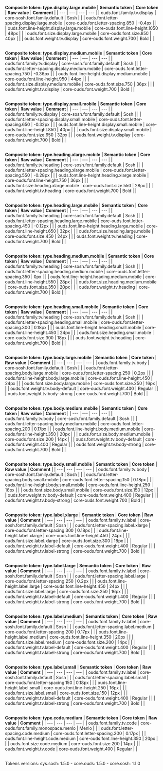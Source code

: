 **Composite token: type.display.large.mobile**
| **Semantic token** | **Core token** | **Raw value** | **Comment** |
| --- | --- | --- | --- |
| ouds.font.family.tv.display | core-sosh.font.family.default | Sosh |  |
| ouds.font.letter-spacing.display.large.mobile | core-ouds.font.letter-spacing.850 | -0.4px |  |
| ouds.font.line-height.display.large.mobile | core-ouds.font.line-height.1050 | 48px |  |
| ouds.font.size.display.large.mobile | core-ouds.font.size.850 | 40px |  |
| ouds.font.weight.tv.display | core-ouds.font.weight.700 | Bold |  |

<br>**Composite token: type.display.medium.mobile**
| **Semantic token** | **Core token** | **Raw value** | **Comment** |
| --- | --- | --- | --- |
| ouds.font.family.tv.display | core-sosh.font.family.default | Sosh |  |
| ouds.font.letter-spacing.display.medium.mobile | core-ouds.font.letter-spacing.750 | -0.36px |  |
| ouds.font.line-height.display.medium.mobile | core-ouds.font.line-height.950 | 44px |  |
| ouds.font.size.display.medium.mobile | core-ouds.font.size.750 | 36px |  |
| ouds.font.weight.tv.display | core-ouds.font.weight.700 | Bold |  |

<br>**Composite token: type.display.small.mobile**
| **Semantic token** | **Core token** | **Raw value** | **Comment** |
| --- | --- | --- | --- |
| ouds.font.family.tv.display | core-sosh.font.family.default | Sosh |  |
| ouds.font.letter-spacing.display.small.mobile | core-ouds.font.letter-spacing.650 | -0.32px |  |
| ouds.font.line-height.display.small.mobile | core-ouds.font.line-height.850 | 40px |  |
| ouds.font.size.display.small.mobile | core-ouds.font.size.650 | 32px |  |
| ouds.font.weight.tv.display | core-ouds.font.weight.700 | Bold |  |

<br>**Composite token: type.heading.xlarge.mobile**
| **Semantic token** | **Core token** | **Raw value** | **Comment** |
| --- | --- | --- | --- |
| ouds.font.family.tv.heading | core-sosh.font.family.default | Sosh |  |
| ouds.font.letter-spacing.heading.xlarge.mobile | core-ouds.font.letter-spacing.550 | -0.28px |  |
| ouds.font.line-height.heading.xlarge.mobile | core-ouds.font.line-height.750 | 36px |  |
| ouds.font.size.heading.xlarge.mobile | core-ouds.font.size.550 | 28px |  |
| ouds.font.weight.tv.heading | core-ouds.font.weight.700 | Bold |  |

<br>**Composite token: type.heading.large.mobile**
| **Semantic token** | **Core token** | **Raw value** | **Comment** |
| --- | --- | --- | --- |
| ouds.font.family.tv.heading | core-sosh.font.family.default | Sosh |  |
| ouds.font.letter-spacing.heading.large.mobile | core-ouds.font.letter-spacing.450 | -0.12px |  |
| ouds.font.line-height.heading.large.mobile | core-ouds.font.line-height.650 | 32px |  |
| ouds.font.size.heading.large.mobile | core-ouds.font.size.450 | 24px |  |
| ouds.font.weight.tv.heading | core-ouds.font.weight.700 | Bold |  |

<br>**Composite token: type.heading.medium.mobile**
| **Semantic token** | **Core token** | **Raw value** | **Comment** |
| --- | --- | --- | --- |
| ouds.font.family.tv.heading | core-sosh.font.family.default | Sosh |  |
| ouds.font.letter-spacing.heading.medium.mobile | core-ouds.font.letter-spacing.350 | 0px |  |
| ouds.font.line-height.heading.medium.mobile | core-ouds.font.line-height.550 | 28px |  |
| ouds.font.size.heading.medium.mobile | core-ouds.font.size.350 | 20px |  |
| ouds.font.weight.tv.heading | core-ouds.font.weight.700 | Bold |  |

<br>**Composite token: type.heading.small.mobile**
| **Semantic token** | **Core token** | **Raw value** | **Comment** |
| --- | --- | --- | --- |
| ouds.font.family.tv.heading | core-sosh.font.family.default | Sosh |  |
| ouds.font.letter-spacing.heading.small.mobile | core-ouds.font.letter-spacing.300 | 0.18px |  |
| ouds.font.line-height.heading.small.mobile | core-ouds.font.line-height.450 | 24px |  |
| ouds.font.size.heading.small.mobile | core-ouds.font.size.300 | 18px |  |
| ouds.font.weight.tv.heading | core-ouds.font.weight.700 | Bold |  |

<br>**Composite token: type.body.large.mobile**
| **Semantic token** | **Core token** | **Raw value** | **Comment** |
| --- | --- | --- | --- |
| ouds.font.family.tv.body | core-sosh.font.family.default | Sosh |  |
| ouds.font.letter-spacing.body.large.mobile | core-ouds.font.letter-spacing.250 | 0.2px |  |
| ouds.font.line-height.body.large.mobile | core-ouds.font.line-height.450 | 24px |  |
| ouds.font.size.body.large.mobile | core-ouds.font.size.250 | 16px |  |
| ouds.font.weight.tv.body-default | core-ouds.font.weight.400 | Regular |  |
| ouds.font.weight.tv.body-strong | core-ouds.font.weight.700 | Bold |  |

<br>**Composite token: type.body.medium.mobile**
| **Semantic token** | **Core token** | **Raw value** | **Comment** |
| --- | --- | --- | --- |
| ouds.font.family.tv.body | core-sosh.font.family.default | Sosh |  |
| ouds.font.letter-spacing.body.medium.mobile | core-ouds.font.letter-spacing.200 | 0.17px |  |
| ouds.font.line-height.body.medium.mobile | core-ouds.font.line-height.350 | 20px |  |
| ouds.font.size.body.medium.mobile | core-ouds.font.size.200 | 14px |  |
| ouds.font.weight.tv.body-default | core-ouds.font.weight.400 | Regular |  |
| ouds.font.weight.tv.body-strong | core-ouds.font.weight.700 | Bold |  |

<br>**Composite token: type.body.small.mobile**
| **Semantic token** | **Core token** | **Raw value** | **Comment** |
| --- | --- | --- | --- |
| ouds.font.family.tv.body | core-sosh.font.family.default | Sosh |  |
| ouds.font.letter-spacing.body.small.mobile | core-ouds.font.letter-spacing.150 | 0.18px |  |
| ouds.font.line-height.body.small.mobile | core-ouds.font.line-height.250 | 16px |  |
| ouds.font.size.body.small.mobile | core-ouds.font.size.150 | 12px |  |
| ouds.font.weight.tv.body-default | core-ouds.font.weight.400 | Regular |  |
| ouds.font.weight.tv.body-strong | core-ouds.font.weight.700 | Bold |  |

<br>**Composite token: type.label.xlarge**
| **Semantic token** | **Core token** | **Raw value** | **Comment** |
| --- | --- | --- | --- |
| ouds.font.family.tv.label | core-sosh.font.family.default | Sosh |  |
| ouds.font.letter-spacing.label.xlarge | core-ouds.font.letter-spacing.300 | 0.18px |  |
| ouds.font.line-height.label.xlarge | core-ouds.font.line-height.450 | 24px |  |
| ouds.font.size.label.xlarge | core-ouds.font.size.300 | 18px |  |
| ouds.font.weight.tv.label-default | core-ouds.font.weight.400 | Regular |  |
| ouds.font.weight.tv.label-strong | core-ouds.font.weight.700 | Bold |  |

<br>**Composite token: type.label.large**
| **Semantic token** | **Core token** | **Raw value** | **Comment** |
| --- | --- | --- | --- |
| ouds.font.family.tv.label | core-sosh.font.family.default | Sosh |  |
| ouds.font.letter-spacing.label.large | core-ouds.font.letter-spacing.250 | 0.2px |  |
| ouds.font.line-height.label.large | core-ouds.font.line-height.450 | 24px |  |
| ouds.font.size.label.large | core-ouds.font.size.250 | 16px |  |
| ouds.font.weight.tv.label-default | core-ouds.font.weight.400 | Regular |  |
| ouds.font.weight.tv.label-strong | core-ouds.font.weight.700 | Bold |  |

<br>**Composite token: type.label.medium**
| **Semantic token** | **Core token** | **Raw value** | **Comment** |
| --- | --- | --- | --- |
| ouds.font.family.tv.label | core-sosh.font.family.default | Sosh |  |
| ouds.font.letter-spacing.label.medium | core-ouds.font.letter-spacing.200 | 0.17px |  |
| ouds.font.line-height.label.medium | core-ouds.font.line-height.350 | 20px |  |
| ouds.font.size.label.medium | core-ouds.font.size.200 | 14px |  |
| ouds.font.weight.tv.label-default | core-ouds.font.weight.400 | Regular |  |
| ouds.font.weight.tv.label-strong | core-ouds.font.weight.700 | Bold |  |

<br>**Composite token: type.label.small**
| **Semantic token** | **Core token** | **Raw value** | **Comment** |
| --- | --- | --- | --- |
| ouds.font.family.tv.label | core-sosh.font.family.default | Sosh |  |
| ouds.font.letter-spacing.label.small | core-ouds.font.letter-spacing.150 | 0.18px |  |
| ouds.font.line-height.label.small | core-ouds.font.line-height.250 | 16px |  |
| ouds.font.size.label.small | core-ouds.font.size.150 | 12px |  |
| ouds.font.weight.tv.label-default | core-ouds.font.weight.400 | Regular |  |
| ouds.font.weight.tv.label-strong | core-ouds.font.weight.700 | Bold |  |

<br>**Composite token: type.code.medium**
| **Semantic token** | **Core token** | **Raw value** | **Comment** |
| --- | --- | --- | --- |
| ouds.font.family.tv.code | core-ouds.font.family.monospace.menlo | Menlo |  |
| ouds.font.letter-spacing.code.medium | core-ouds.font.letter-spacing.200 | 0.17px |  |
| ouds.font.line-height.code.medium | core-ouds.font.line-height.350 | 20px |  |
| ouds.font.size.code.medium | core-ouds.font.size.200 | 14px |  |
| ouds.font.weight.tv.code | core-ouds.font.weight.400 | Regular |  |

<br>Tokens versions: sys.sosh: 1.5.0 - core.ouds: 1.5.0 - core.sosh: 1.1.0